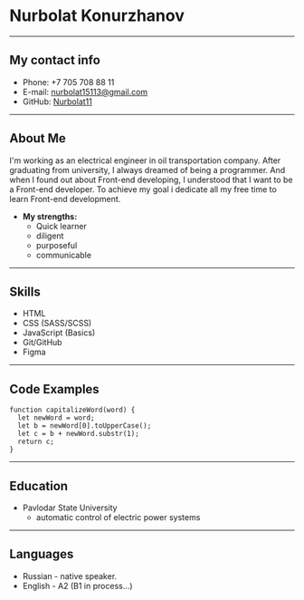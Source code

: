 # Nurbolat Konurzhanov
***
## My contact info
* Phone: +7 705 708 88 11
* E-mail: nurbolat15113@gmail.com
* GitHub: [Nurbolat11](https://github.com/Nurbolat11)
***
## About Me
I'm working as an electrical engineer in oil transportation company. After graduating from university, I always dreamed of being a programmer. And when I found out about Front-end developing, I understood that I want to be a Front-end developer. To achieve my goal i dedicate all my free time to learn Front-end development.
* **My strengths:**
    * Quick learner
    * diligent
    * purposeful
    * communicable
***
## Skills
* HTML
* CSS (SASS/SCSS)
* JavaScript (Basics)
* Git/GitHub
* Figma
***
## Code Examples
```
function capitalizeWord(word) {
  let newWord = word;
  let b = newWord[0].toUpperCase();
  let c = b + newWord.substr(1);
  return c;
}
```
***
## Education
* Pavlodar State University
    * automatic control of electric power systems
***
## Languages
* Russian - native speaker.
* English - A2 (B1 in process…)


